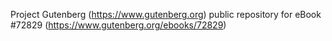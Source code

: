 Project Gutenberg (https://www.gutenberg.org) public repository
for eBook #72829 (https://www.gutenberg.org/ebooks/72829)
